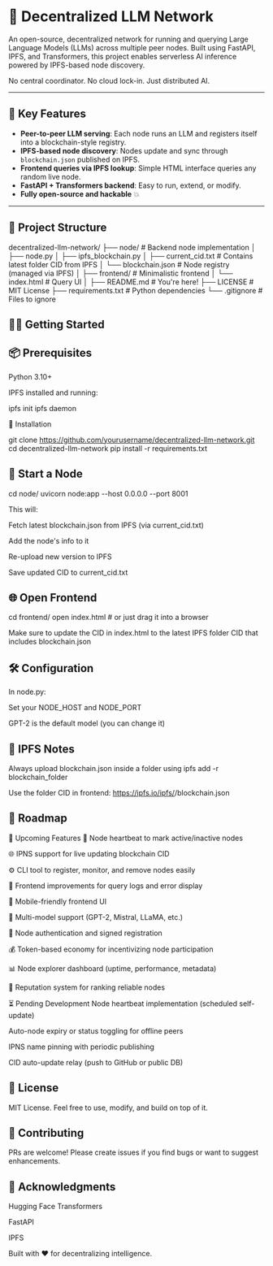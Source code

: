 # 🧐 Decentralized LLM Network

An open-source, decentralized network for running and querying Large Language Models (LLMs) across multiple peer nodes. Built using FastAPI, IPFS, and Transformers, this project enables serverless AI inference powered by IPFS-based node discovery.

No central coordinator. No cloud lock-in. Just distributed AI.

---

## 🚀 Key Features

- **Peer-to-peer LLM serving**: Each node runs an LLM and registers itself into a blockchain-style registry.
- **IPFS-based node discovery**: Nodes update and sync through `blockchain.json` published on IPFS.
- **Frontend queries via IPFS lookup**: Simple HTML interface queries any random live node.
- **FastAPI + Transformers backend**: Easy to run, extend, or modify.
- **Fully open-source and hackable** 💥

---

## 📁 Project Structure


decentralized-llm-network/
├── node/                  # Backend node implementation
│   ├── node.py
│   ├── ipfs_blockchain.py
│   ├── current_cid.txt    # Contains latest folder CID from IPFS
│   └── blockchain.json     # Node registry (managed via IPFS)
│
├── frontend/              # Minimalistic frontend
│   └── index.html         # Query UI
│
├── README.md              # You're here!
├── LICENSE                # MIT License
├── requirements.txt       # Python dependencies
└── .gitignore             # Files to ignore

## 🧑‍💻 Getting Started

## 📦 Prerequisites

Python 3.10+

IPFS installed and running:

ipfs init
ipfs daemon

🔧 Installation

git clone https://github.com/yourusername/decentralized-llm-network.git
cd decentralized-llm-network
pip install -r requirements.txt

## 🚀 Start a Node

cd node/
uvicorn node:app --host 0.0.0.0 --port 8001

This will:

Fetch latest blockchain.json from IPFS (via current_cid.txt)

Add the node's info to it

Re-upload new version to IPFS

Save updated CID to current_cid.txt

## 🌐 Open Frontend

cd frontend/
open index.html  # or just drag it into a browser

Make sure to update the CID in index.html to the latest IPFS folder CID that includes blockchain.json

## 🛠️ Configuration

In node.py:

Set your NODE_HOST and NODE_PORT

GPT-2 is the default model (you can change it)

## 🔗 IPFS Notes

Always upload blockchain.json inside a folder using ipfs add -r blockchain_folder

Use the folder CID in frontend: https://ipfs.io/ipfs/<folder-cid>/blockchain.json

## 🛁 Roadmap
🚀 Upcoming Features
 🔄 Node heartbeat to mark active/inactive nodes

 🌐 IPNS support for live updating blockchain CID

 ⚙️ CLI tool to register, monitor, and remove nodes easily

 💬 Frontend improvements for query logs and error display

 📱 Mobile-friendly frontend UI

 🧠 Multi-model support (GPT-2, Mistral, LLaMA, etc.)

 🔐 Node authentication and signed registration

 💰 Token-based economy for incentivizing node participation

 📊 Node explorer dashboard (uptime, performance, metadata)

 🚦 Reputation system for ranking reliable nodes

⏳ Pending Development
 Node heartbeat implementation (scheduled self-update)

 Auto-node expiry or status toggling for offline peers

 IPNS name pinning with periodic publishing

 CID auto-update relay (push to GitHub or public DB)


## 📜 License

MIT License. Feel free to use, modify, and build on top of it.

## 🤝 Contributing

PRs are welcome! Please create issues if you find bugs or want to suggest enhancements.

## 🙌 Acknowledgments

Hugging Face Transformers

FastAPI

IPFS

Built with ❤️ for decentralizing intelligence.

